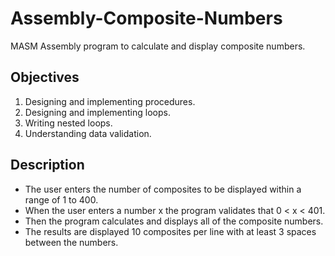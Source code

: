 # Assembly-Composite-Numbers #
MASM Assembly program to calculate and display composite numbers.

## Objectives ##
1) Designing and implementing procedures.
2) Designing and implementing loops.
3) Writing nested loops.
4) Understanding data validation.

## Description ##
* The user enters the number of composites to be displayed within a range of 1 to 400.
* When the user enters a number x the program validates that 0 < x < 401.
* Then the program calculates and displays all of the composite numbers.
* The results are displayed 10 composites per line with at least 3 spaces between the numbers.
